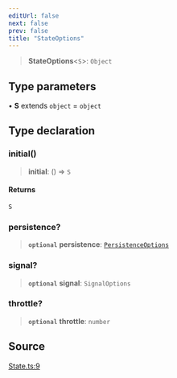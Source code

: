 ```yaml
---
editUrl: false
next: false
prev: false
title: "StateOptions"
---
```


> **StateOptions**\<`S`\>: `Object`

## Type parameters

• **S** extends `object` = `object`

## Type declaration

### initial()

> **initial**: () => `S`

#### Returns

`S`

### persistence?

> **`optional`** **persistence**: [`PersistenceOptions`](PersistenceOptions.md)

### signal?

> **`optional`** **signal**: `SignalOptions`

### throttle?

> **`optional`** **throttle**: `number`

## Source

[State.ts:9](https://github.com/nodenogg-in/alpha-p2p/blob/aa60360/packages/statekit/src/State.ts#L9)
